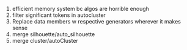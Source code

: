 1. efficient memory system bc algos are horrible enough
2. filter significant tokens in autocluster
3. Replace data members w respective generators wherever it makes sense
4. merge silhouette/auto_silhouette
5. merge cluster/autoCluster